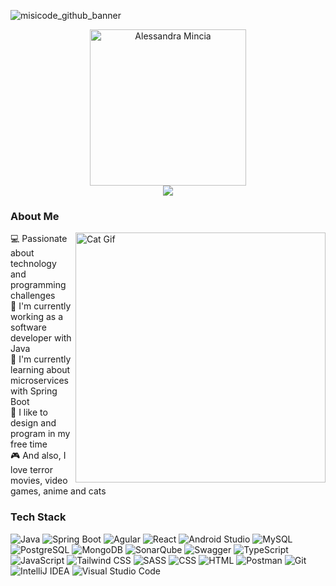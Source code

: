 <!-- BANNER -->
![misicode_github_banner][github-banner-link]


<!-- INTRODUCTION -->
<div align="center">
  <a href="https://github.com/misicode">
    <img src="https://github.com/misicode/misicode/assets/88341114/dab152df-117d-4bdc-8a53-0112368dcb71" alt="Alessandra Mincia" width=250 />
  </a>
</div>
<div align="center">
  <!-- Typing SVG by DenverCoder1 - https://github.com/DenverCoder1/readme-typing-svg -->
  <a href="https://readme-typing-svg.demolab.com/demo/">
    <img src="https://readme-typing-svg.demolab.com?font=Roboto&center=true&duration=3000&pause=1000&color=D63FFF&random=false&width=435&height=30&lines=A+software+engineer;A+developer+and+designer;A+catlover" />
  </a>
</div>


<!-- ABOUT ME -->
### About Me

<img alt="Cat Gif" src="https://i.pinimg.com/originals/19/b2/8c/19b28c8372aaec65623f7ee7332e74be.gif" align="right" width=400 />

💻 Passionate about technology and programming challenges <br>
💼 I'm currently working as a software developer with Java <br>
📖 I'm currently learning about microservices with Spring Boot <br>
🌸 I like to design and program in my free time <br>
🎮 And also, I love terror movies, video games, anime and cats


<!-- TECH STACK -->
### Tech Stack

![Java][java-badge]
![Spring Boot][spring-boot-badge]
![Agular][angular-badge]
![React][react-badge]
![Android Studio][android-studio-badge]
![MySQL][mysql-badge]
![PostgreSQL][postgresql-badge]
![MongoDB][mongodb-badge]
![SonarQube][sonarqube-badge]
![Swagger][swagger-badge]
![TypeScript][typescript-badge]
![JavaScript][javascript-badge]
![Tailwind CSS][tailwind-css-badge]
![SASS][sass-badge]
![CSS][css-badge]
![HTML][html-badge]
![Postman][postman-badge]
![Git][git-badge]
![IntelliJ IDEA][intellij-idea-badge]
![Visual Studio Code][visual-studio-code-badge]


<!-- MARKDOWN LINKS -->
[github-banner-link]: https://github.com/misicode/misicode/assets/88341114/65510c69-ce00-46ba-aa01-82efe869f92b
[java-badge]: https://img.shields.io/badge/Java-ED8B00?logo=openjdk&logoColor=orange&color=%231F1C31
[spring-boot-badge]: https://img.shields.io/badge/Spring_Boot-F2F4F9?logo=spring-boot&color=%231F1C31
[angular-badge]: https://img.shields.io/badge/Angular-%23DD0031.svg?logo=angular&logoColor=red&color=%231F1C31
[react-badge]: https://img.shields.io/badge/React-%2320232a.svg?logo=react&logoColor=%2361DAFB&color=%231F1C31
[android-studio-badge]: https://img.shields.io/badge/Android%20Studio-3DDC84.svg?logo=android-studio&color=%231F1C31
[mysql-badge]: https://img.shields.io/badge/MySQL-%2300f.svg?logo=mysql&color=%231F1C31
[postgresql-badge]: https://img.shields.io/badge/PostgreSQL-%23316192.svg?logo=postgresql&color=%231F1C31
[mongodb-badge]: https://img.shields.io/badge/MongoDB-%234ea94b.svg?logo=mongodb&color=%231F1C31
[sonarqube-badge]: https://img.shields.io/badge/SonarQube-black?logo=sonarqube&logoColor=4E9BCD&color=%231F1C31
[swagger-badge]: https://img.shields.io/badge/-Swagger-%23Clojure?logo=swagger&color=%231F1C31
[typescript-badge]: https://img.shields.io/badge/Typescript-%23007ACC.svg?logo=typescript&color=%231F1C31
[javascript-badge]: https://img.shields.io/badge/Javascript-%23323330.svg?logo=javascript&logoColor=%23F7DF1E&color=%231F1C31
[tailwind-css-badge]: https://img.shields.io/badge/Tailwind%20CSS-%2338B2AC.svg?logo=tailwind-css&color=%231F1C31
[sass-badge]: https://img.shields.io/badge/SASS-hotpink.svg?logo=SASS&color=%231F1C31
[css-badge]: https://img.shields.io/badge/CSS-%231572B6.svg?logo=css3&logoColor=blue&color=%231F1C31
[html-badge]: https://img.shields.io/badge/HTML-%23E34F26.svg?logo=html5&color=%231F1C31
[postman-badge]: https://img.shields.io/badge/Postman-FF6C37?logo=postman&color=%231F1C31
[git-badge]: https://img.shields.io/badge/Git-%23F05033.svg?logo=git&color=%231F1C31
[intellij-idea-badge]: https://img.shields.io/badge/IntelliJ%20IDEA-000000.svg?logo=intellij-idea&color=%231F1C31
[visual-studio-code-badge]: https://img.shields.io/badge/Visual%20Studio%20Code-0078d7.svg?logo=visual-studio-code&logoColor=blue&color=%231F1C31
